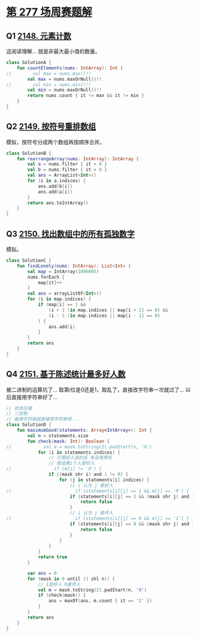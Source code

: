 # [第 277 场周赛题解](https://leetcode-cn.com/contest/weekly-contest-277/)

## Q1 [2148. 元素计数](https://leetcode-cn.com/problems/count-elements-with-strictly-smaller-and-greater-elements/)

这阅读理解... 就是非最大最小值的数量。

```kotlin
class SolutionA {
    fun countElements(nums: IntArray): Int {
//        val max = nums.max()!!
        val max = nums.maxOrNull()!!
//        val min = nums.min()!!
        val min = nums.maxOrNull()!!
        return nums.count { it != max && it != min }
    }
}
```

## Q2 [2149. 按符号重排数组](https://leetcode-cn.com/problems/rearrange-array-elements-by-sign/)

模拟，按符号分成两个数组再按顺序合并。

```kotlin
class SolutionB {
    fun rearrangeArray(nums: IntArray): IntArray {
        val a = nums.filter { it < 0 }
        val b = nums.filter { it > 0 }
        val ans = ArrayList<Int>()
        for (i in a.indices) {
            ans.add(b[i])
            ans.add(a[i])
        }
        return ans.toIntArray()
    }
}
```

## Q3 [2150. 找出数组中的所有孤独数字](https://leetcode-cn.com/problems/find-all-lonely-numbers-in-the-array/)

模拟。

```Kotlin
class SolutionC {
    fun findLonely(nums: IntArray): List<Int> {
        val map = IntArray(1000005)
        nums.forEach {
            map[it]++
        }
        val ans = arrayListOf<Int>()
        for (i in map.indices) {
            if (map[i] == 1 &&
                (i + 1 !in map.indices || map[i + 1] == 0) &&
                (i - 1 !in map.indices || map[i - 1] == 0)
            ) {
                ans.add(i)
            }
        }
        return ans
    }
}
```

## Q4 [2151. 基于陈述统计最多好人数](https://leetcode-cn.com/problems/maximum-good-people-based-on-statements/)

被二进制的运算坑了... 取第$i$位是$0$还是$1$，取乱了，直接改字符串一次就过了... 以后直接用字符串好了...

```kotlin
// 状态压缩
// 二进制
// 能用字符串就直接用字符串吧...
class SolutionD {
    fun maximumGood(statements: Array<IntArray>): Int {
        val n = statements.size
        fun check(mask: Int): Boolean {
//            val m = mask.toString(2).padStart(n, '0')
            for (i in statements.indices) {
                // 只管好人说的话 有没有悖论
                // 假设第i个人是好人
//                if (m[i] != '0') {
                if ((mask shr i) and 1 != 0) {
                    for (j in statements[i].indices) {
                        // i 认为 j 是好人
//                        if (statements[i][j] == 1 && m[j] == '0') {
                        if (statements[i][j] == 1 && (mask shr j) and 1 == 0) {
                            return false
                        }
                        // i 认为 j 是坏人
//                        if (statements[i][j] == 0 && m[j] == '1') {
                        if (statements[i][j] == 0 && (mask shr j) and 1 == 1) {
                            return false
                        }
                    }
                }
            }
            return true
        }

        var ans = 0
        for (mask in 0 until (1 shl n)) {
            // 1是好人 0是坏人
            val m = mask.toString(2).padStart(n, '0')
            if (check(mask)) {
                ans = maxOf(ans, m.count { it == '1' })
            }
        }
        return ans
    }
}
```